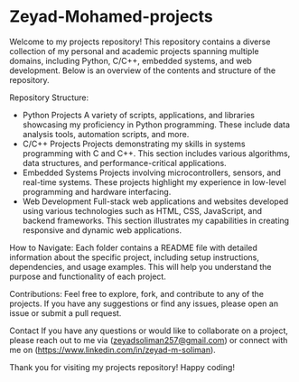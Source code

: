 # Zeyad-Mohamed-projects
Welcome to my projects repository! This repository contains a diverse collection of my personal and academic projects spanning multiple domains, including Python, C/C++, embedded systems, and web development. Below is an overview of the contents and structure of the repository.

Repository Structure:
- Python Projects
        A variety of scripts, applications, and libraries showcasing my proficiency in Python programming. These include data analysis               tools, automation scripts, and more.
- C/C++ Projects
        Projects demonstrating my skills in systems programming with C and C++. This section includes various algorithms, data structures,           and performance-critical applications.
- Embedded Systems
        Projects involving microcontrollers, sensors, and real-time systems. These projects highlight my experience in low-level programming         and hardware interfacing.
- Web Development
        Full-stack web applications and websites developed using various technologies such as HTML, CSS, JavaScript, and backend frameworks.         This section illustrates my capabilities in creating responsive and dynamic web applications.
  
How to Navigate:
Each folder contains a README file with detailed information about the specific project, including setup instructions, dependencies, and usage examples. This will help you understand the purpose and functionality of each project.

Contributions:
Feel free to explore, fork, and contribute to any of the projects. If you have any suggestions or find any issues, please open an issue or submit a pull request.

Contact
If you have any questions or would like to collaborate on a project, please reach out to me via (zeyadsoliman257@gmail.com) or connect with me on (https://www.linkedin.com/in/zeyad-m-soliman).

Thank you for visiting my projects repository! Happy coding!
